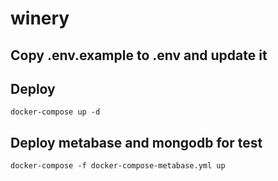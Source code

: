 # winery
## Copy .env.example to .env and update it 

## Deploy  
`docker-compose up -d`

## Deploy metabase and mongodb for test
`docker-compose -f docker-compose-metabase.yml up`
